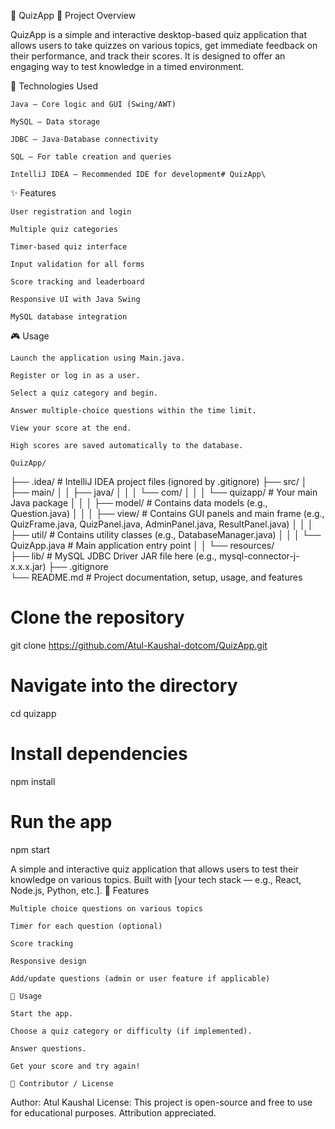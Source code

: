 🧠 QuizApp
📌 Project Overview

QuizApp is a simple and interactive desktop-based quiz application that allows users to take quizzes on various topics, get immediate feedback on their performance, and track their scores. It is designed to offer an engaging way to test knowledge in a timed environment.


🧰 Technologies Used

    Java – Core logic and GUI (Swing/AWT)

    MySQL – Data storage

    JDBC – Java-Database connectivity

    SQL – For table creation and queries

    IntelliJ IDEA – Recommended IDE for development# QuizApp\

✨ Features

    User registration and login

    Multiple quiz categories

    Timer-based quiz interface

    Input validation for all forms

    Score tracking and leaderboard

    Responsive UI with Java Swing

    MySQL database integration


🎮 Usage

    Launch the application using Main.java.

    Register or log in as a user.

    Select a quiz category and begin.

    Answer multiple-choice questions within the time limit.

    View your score at the end.

    High scores are saved automatically to the database.

    QuizApp/
    
├── .idea/                 # IntelliJ IDEA project files (ignored by .gitignore)
├── src/
│   ├── main/
│   │   ├── java/
│   │   │   └── com/
│   │   │       └── quizapp/       # Your main Java package
│   │   │           ├── model/           # Contains data models (e.g., Question.java)
│   │   │           ├── view/            # Contains GUI panels and main frame (e.g., QuizFrame.java, QuizPanel.java, AdminPanel.java, ResultPanel.java)
│   │   │           ├── util/            # Contains utility classes (e.g., DatabaseManager.java)
│   │   │           └── QuizApp.java     # Main application entry point
│   │   └── resources/     
├── lib/                   # MySQL JDBC Driver JAR file here (e.g., mysql-connector-j-x.x.x.jar)
├── .gitignore             
└── README.md              # Project documentation, setup, usage, and features

# Clone the repository
git clone  https://github.com/Atul-Kaushal-dotcom/QuizApp.git

# Navigate into the directory
cd quizapp

# Install dependencies
npm install

# Run the app
npm start

A simple and interactive quiz application that allows users to test their knowledge on various topics. Built with [your tech stack — e.g., React, Node.js, Python, etc.].
🧠 Features

    Multiple choice questions on various topics

    Timer for each question (optional)

    Score tracking

    Responsive design

    Add/update questions (admin or user feature if applicable)

    🧪 Usage

    Start the app.

    Choose a quiz category or difficulty (if implemented).

    Answer questions.

    Get your score and try again!

    👤 Contributor / License
    

Author: Atul Kaushal
License: This project is open-source and free to use for educational purposes. Attribution appreciated.
